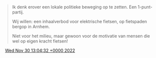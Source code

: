 > Ik denk erover een lokale politieke beweging op te zetten\. Een 1\-punt\-partij\.  
>   
> Wij willen: een inhaalverbod voor elektrische fietsen, op fietspaden bergop in Arnhem\.  
>   
> Niet voor het milieu, maar gewoon voor de motivatie van mensen die wel op eigen kracht fietsen\!

<img src="../../media/tweet.ico" width="12" /> [Wed Nov 30 13:04:32 +0000 2022](https://twitter.com/DromerDenker/status/1597939635531173889)
